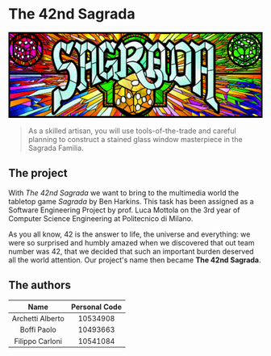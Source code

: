 # The 42nd Sagrada

![logo](./res/images/Sagrada-Logo-CMYK.jpg)

> As a skilled artisan, you will use tools-of-the-trade and careful planning to construct a stained glass window masterpiece in the Sagrada Familia.

## The project

With *The 42nd Sagrada* we want to bring to the multimedia world the tabletop game *Sagrada* by Ben Harkins. This task has been assigned as a Software Engineering Project by prof. Luca Mottola on the 3rd year of Computer Science Engineering at Politecnico di Milano.

As you all know, 42 is the answer to life, the universe and everything: we were so surprised and humbly amazed when we discovered that out team number was 42, that we decided that such an important burden deserved all the world attention. Our project's name then became **The 42nd Sagrada**.

## The authors

| Name | Personal Code |
|:---:|:---:|
| Archetti Alberto | 10534908 |
| Boffi Paolo | 10493663 |
| Filippo Carloni | 10541084 |

